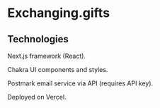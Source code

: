 # Exchanging.gifts

## Technologies

Next.js framework (React).

Chakra UI components and styles.

Postmark email service via API (requires API key).

Deployed on Vercel.
